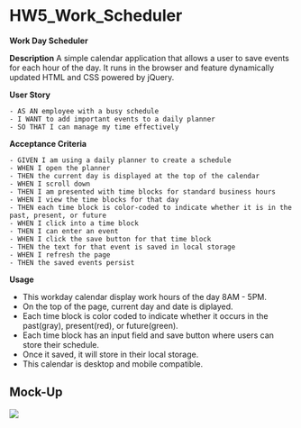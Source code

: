 # HW5_Work_Scheduler

**Work Day Scheduler**

**Description**
A simple calendar application that allows a user to save events for each hour of the day. It runs in the browser and feature dynamically updated HTML and CSS powered by jQuery.

**User Story**
```
- AS AN employee with a busy schedule
- I WANT to add important events to a daily planner
- SO THAT I can manage my time effectively
```

**Acceptance Criteria**
```
- GIVEN I am using a daily planner to create a schedule
- WHEN I open the planner
- THEN the current day is displayed at the top of the calendar
- WHEN I scroll down
- THEN I am presented with time blocks for standard business hours
- WHEN I view the time blocks for that day
- THEN each time block is color-coded to indicate whether it is in the past, present, or future
- WHEN I click into a time block
- THEN I can enter an event
- WHEN I click the save button for that time block
- THEN the text for that event is saved in local storage
- WHEN I refresh the page
- THEN the saved events persist
```

**Usage**
- This workday calendar display work hours of the day 8AM - 5PM.
- On the top of the page, current day and date is diplayed.
- Each time block is color coded to indicate whether it occurs in the past(gray), present(red), or future(green).
- Each time block has an input field and save button where users can store their schedule.
- Once it saved, it will store in their local storage.
- This calendar is desktop and mobile compatible.

## Mock-Up
![](HW5_Work_Scheduler/Assets/05-third-party-apis-homework-demo.gif)